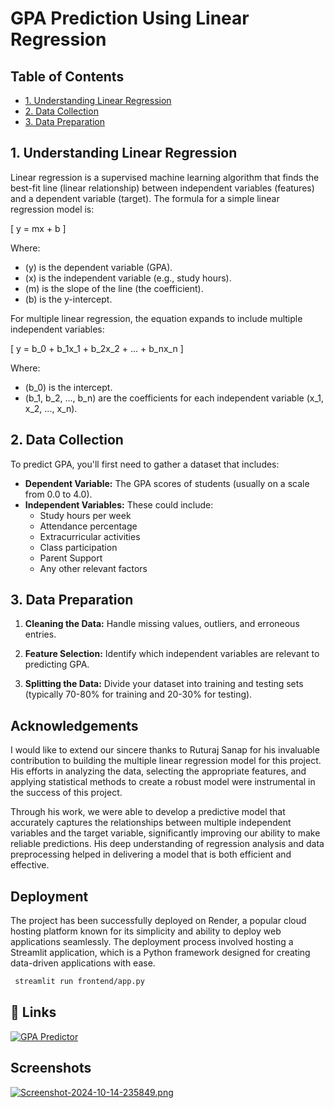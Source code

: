 
# GPA Prediction Using Linear Regression

## Table of Contents
- [1. Understanding Linear Regression](#1-understanding-linear-regression)
- [2. Data Collection](#2-data-collection)
- [3. Data Preparation](#3-data-preparation)

## 1. Understanding Linear Regression

Linear regression is a supervised machine learning algorithm that finds the best-fit line (linear relationship) between independent variables (features) and a dependent variable (target). The formula for a simple linear regression model is:

\[
y = mx + b
\]

Where:
- \(y\) is the dependent variable (GPA).
- \(x\) is the independent variable (e.g., study hours).
- \(m\) is the slope of the line (the coefficient).
- \(b\) is the y-intercept.

For multiple linear regression, the equation expands to include multiple independent variables:

\[
y = b_0 + b_1x_1 + b_2x_2 + ... + b_nx_n
\]

Where:
- \(b_0\) is the intercept.
- \(b_1, b_2, ..., b_n\) are the coefficients for each independent variable \(x_1, x_2, ..., x_n\).

## 2. Data Collection

To predict GPA, you'll first need to gather a dataset that includes:

- **Dependent Variable:** The GPA scores of students (usually on a scale from 0.0 to 4.0).
- **Independent Variables:** These could include:
  - Study hours per week
  - Attendance percentage
  - Extracurricular activities
  - Class participation
  - Parent Support
  - Any other relevant factors

## 3. Data Preparation

1. **Cleaning the Data:** Handle missing values, outliers, and erroneous entries.
2. **Feature Selection:** Identify which independent variables are relevant to predicting GPA.

3. **Splitting the Data:** Divide your dataset into training and testing sets (typically 70-80% for training and 20-30% for testing).




## Acknowledgements

I would like to extend our sincere thanks to Ruturaj Sanap for his invaluable contribution to building the multiple linear regression model for this project. His efforts in analyzing the data, selecting the appropriate features, and applying statistical methods to create a robust model were instrumental in the success of this project.

Through his work, we were able to develop a predictive model that accurately captures the relationships between multiple independent variables and the target variable, significantly improving our ability to make reliable predictions. His deep understanding of regression analysis and data preprocessing helped in delivering a model that is both efficient and effective.


## Deployment

The project has been successfully deployed on Render, a popular cloud hosting platform known for its simplicity and ability to deploy web applications seamlessly. The deployment process involved hosting a Streamlit application, which is a Python framework designed for creating data-driven applications with ease.

```bash
 streamlit run frontend/app.py
```


## 🔗 Links
[![GPA Predictor](https://img.shields.io/badge/GPA_Predictor-000?style=for-the-badge&logo=github&logoColor=white)](https://gpa-ltaw.onrender.com/)


## Screenshots

[![Screenshot-2024-10-14-235849.png](https://i.postimg.cc/QCN5LJP9/Screenshot-2024-10-14-235849.png)](https://postimg.cc/gX5r88Gm)


